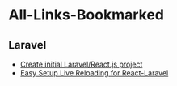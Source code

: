 # All-Links-Bookmarked

## Laravel
- [Create initial Laravel/React.js project](https://github.com/Sungmin-Kim-0508/All-Links-Bookmarked.git)
- [Easy Setup Live Reloading for React-Laravel](https://medium.com/@michael.tandio/easy-setup-hot-loader-for-react-laravel-with-laravel-mix-8f68a1393624)
